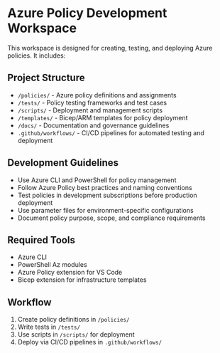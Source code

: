 # Azure Policy Development Workspace

This workspace is designed for creating, testing, and deploying Azure policies. It includes:

## Project Structure
- `/policies/` - Azure policy definitions and assignments
- `/tests/` - Policy testing frameworks and test cases  
- `/scripts/` - Deployment and management scripts
- `/templates/` - Bicep/ARM templates for policy deployment
- `/docs/` - Documentation and governance guidelines
- `.github/workflows/` - CI/CD pipelines for automated testing and deployment

## Development Guidelines
- Use Azure CLI and PowerShell for policy management
- Follow Azure Policy best practices and naming conventions
- Test policies in development subscriptions before production deployment
- Use parameter files for environment-specific configurations
- Document policy purpose, scope, and compliance requirements

## Required Tools
- Azure CLI
- PowerShell Az modules
- Azure Policy extension for VS Code
- Bicep extension for infrastructure templates

## Workflow
1. Create policy definitions in `/policies/`
2. Write tests in `/tests/`
3. Use scripts in `/scripts/` for deployment
4. Deploy via CI/CD pipelines in `.github/workflows/`